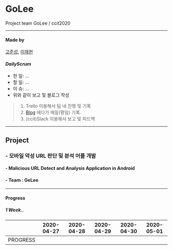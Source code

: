 # GoLee
Project team GoLee / ccit2020
* * *
#### Made by 
[고준성](https://github.com/Kogoon), [이재현](https://github.com/JaeHyunL)

#### *DailyScrum*
* 한 일: ...
* 할 일: ...
* 이 슈: ...
* 위와 같이 보고 및 블로그 작성

> 1. Trello 이용해서 팀 내 진행 및 기록
> 2. [Blog](https://edudeveloper.tistory.com/category/%EC%8A%A4%EB%AF%B8%EC%8B%B1%20%ED%94%84%EB%A1%9C%EC%A0%9D%ED%8A%B8) 에다가 매일(평일) 기록.
> 3. (ccit)Slack 이용해서 보고 및 피드백 


* * *
## Project 
### - 모바일 악성 URL 판단 및 분석 어플 개발
#### - Malicious URL Detect and Analysis Application in Android 
#### - Team : GeLee


* * *
#### Progress
##### 1 Week.. 
||2020-04-27|2020-04-28|2020-04-29|2020-04-30|2020-05-01|
|:--------:|:--------:|:--------:|:--------:|:--------:|:--------:|
|PROGRESS||||||
